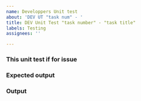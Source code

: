 ```yaml
---
name: Developpers Unit test
about: 'DEV UT "task num" - '
title: DEV Unit Test "task number" - "task title"
labels: Testing
assignees: ''

---
```


### This unit test if for issue 

### Expected output 

### Output
